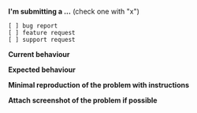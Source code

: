 <!--
IF YOU DON'T FILL OUT THE FOLLOWING INFORMATION WE MIGHT CLOSE YOUR ISSUE WITHOUT INVESTIGATING
-->

**I'm submitting a ...**  (check one with "x")
```
[ ] bug report
[ ] feature request
[ ] support request
```

**Current behaviour**
<!-- Describe how the bug manifests. -->

**Expected behaviour**
<!-- Describe what the behavior would be without the bug. -->

**Minimal reproduction of the problem with instructions**

**Attach screenshot of the problem if possible**
